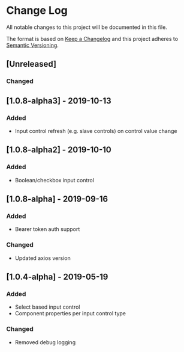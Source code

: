 # Change Log
All notable changes to this project will be documented in this file.

The format is based on [Keep a Changelog](http://keepachangelog.com/)
and this project adheres to [Semantic Versioning](http://semver.org/).

## [Unreleased]

### Changed

## [1.0.8-alpha3] - 2019-10-13
### Added
- Input control refresh (e.g. slave controls) on control value change

## [1.0.8-alpha2] - 2019-10-10
### Added
- Boolean/checkbox input control

## [1.0.8-alpha] - 2019-09-16
### Added
- Bearer token auth support

### Changed
- Updated axios version

## [1.0.4-alpha] - 2019-05-19
### Added
- Select based input control
- Component properties per input control type

### Changed
- Removed debug logging
